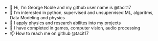 - 👋 Hi, I’m George Noble and my github user name is @tacit17
- 👀 I’m interested in python, supervised and unsupervised ML, algoritms, Data Modeling and physics
- 🌱 I apply physics and research abilites into my projects 
- 💞️ I have completed in games, computer vision, audio processing 
- 📫 How to reach me on github @tacit17
<!---
tacit17/tacit17 is a ✨ special ✨ repository because its `README.md` (this file) appears on your GitHub profile.
You can click the Preview link to take a look at your changes.
--->
